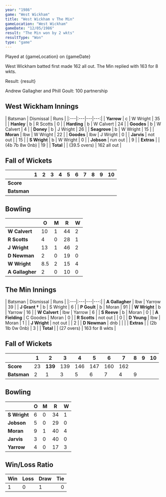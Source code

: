 ```yaml
---
year: "1986"									
game: "West Wickham"									
title: "West Wickham v The Min"									
gameLocation: "West Wickham"									
gameDate: "12/05/1986"									
result: "The Min won by 2 wkts"									
resultType: "Won"									
type: "game"									
---
```


Played at {gameLocation} on {gameDate} 

West Wickham batted first made 162 all out. The Min replied with 163 for 8 wkts.

Result: {result}

Andrew Gallagher and Phill Goult: 100 partnership
 
## West Wickham Innings

| Batsman | Dismissal | Runs |
|:---|:---|---|---:|
| **Yarrow** | c | W Wright | 35 | 
| **Hanley** | b | R Scotts | 0 | 
| **Harding** | b | W Calvert | 24 | 
| **Goodes** | b | W Calvert | 4 | 
| **Doney** | b | J Wright | 26 | 
| **Seagrove** | b | W Wright | 15 | 
| **Moran** | lbw | W Wright | 22 | 
| **Goodes** | lbw | J Wright | 0 | 
| **Jarvis** | not out |  | 15 | 
| **S Wright** | b | W Wright | 0 | 
| **Jobson** | run out | | 9 | 
| **Extras** | | (4b 7b 8w 0nb) | 19 | 
| **Total** | | (39.5 overs) | 162 all out | 

## Fall of Wickets

| | 1 | 2 | 3 | 4 | 5 | 6 | 7 | 8 | 9 | 10 |
|---|---|---|---|---|---|---|---|---|---|---|
| **Score** |  |  |  |  |  |  |  |  |  |  |
| **Batsman** |  |  |  |  |  |  |  |  |  |  |  |

## Bowling

| | O | M | R | W |
|---|---|---|---|---|
| **W Calvert** | 10 | 1 | 44 | 2 | 
| **R Scotts** | 4 | 0 | 28 | 1 | 
| **J Wright** | 13 | 1 | 46 | 2 | 
| **D Newman** | 2 | 0 | 19 | 0 | 
| **W Wright** | 8.5 | 2 | 15 | 4 |
| **A Gallagher** | 2 | 0 | 10 | 0 | 

## The Min Innings

| Batsman | Dismissal | Runs |
|:---|:---|---|---:|
| **A Gallagher** | lbw | Yarrow | 39 | 
| **J Grant &#8224;** | b | S Wright | 6 | 
| **P Goult** | b | Moran | 91 | 
| **W Wright** | b  | Yarrow | 16 | 
| **W Calvert** | lbw  | Yarrow | 6 | 
| **S Reeve** | b | Moran | 0 | 
| **A Fielding** | C Goodes | Moran | 0 | 
| **R Scotts** | not out |  | 0 | 
| **D Young** | lbw | Moran | 1 | 
| **J Wright** | not out |  | 2 | 
| **D Newman** | dnb |  |  | 
| **Extras** | | (2b 1lb 0w 0nb) | 3 | 
| **Total** | | (27 overs) | 163 for 8 wkts | 

## Fall of Wickets

| | 1 | 2 | 3 | 4 | 5 | 6 | 7 | 8 | 9 | 10 |
|---|---|---|---|---|---|---|---|---|---|---|
| **Score** | 23 | **139** | 139 | 146 | 147 | 160 | 162 |  | | | 
| **Batsman** | 2 | 1 | 3 | 5 | 6 | 7 | 4 | 9 |  | | 


## Bowling

| | O | M | R | W |
|---|---|---|---|---|
| **S Wright** | 6 | 0 | 34 | 1 | 
| **Jobson** | 5 | 0 | 29 | 0 | 
| **Moran** | 9 | 1 | 40 | 4 | 
| **Jarvis** | 3 | 0 | 40 | 0 | 
| **Yarrow** | 4 | 0 | 17 | 3 |

## Win/Loss Ratio

| Win | Loss | Draw |Tie |
|:---|:---|:---|---:|
| 1 | 0 | 1 | 0 |